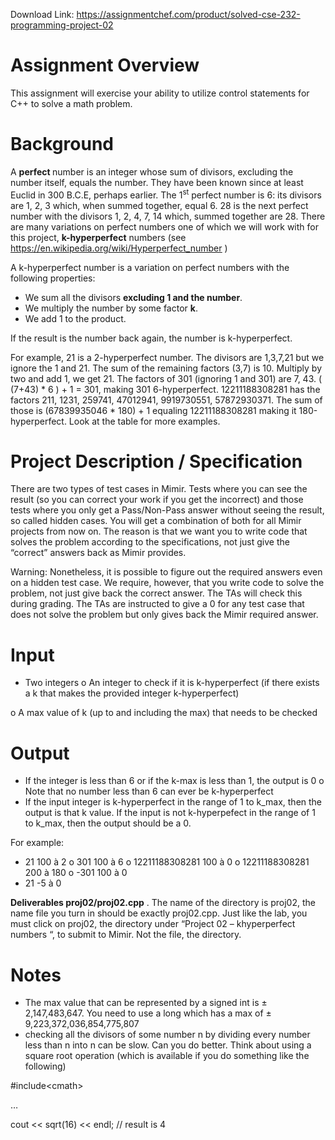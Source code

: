Download Link: https://assignmentchef.com/product/solved-cse-232-programming-project-02
<br>
<h1>Assignment Overview</h1>

This assignment will exercise your ability to utilize control statements for C++ to solve a math problem.




<h1>Background</h1>

A <strong>perfect </strong>number is an integer whose sum of divisors, excluding the number itself, equals the number.  They have been known since at least Euclid in 300 B.C.E, perhaps earlier. The 1<sup>st</sup> perfect number is 6: its divisors are 1, 2, 3 which, when summed together, equal 6. 28 is the next perfect number with the divisors 1, 2, 4, 7, 14 which, summed together are 28. There are many variations on perfect numbers one of which we will work with for this project, <strong>k-hyperperfect</strong> numbers (see  <u>https://en.wikipedia.org/wiki/Hyperperfect_number</u> )




A k-hyperperfect number is a variation on perfect numbers with the following properties:

<ul>

 <li>We sum all the divisors <strong>excluding 1 and the number</strong>.</li>

 <li>We multiply the number by some factor <strong>k</strong>.</li>

 <li>We add 1 to the product.</li>

</ul>




If the result is the number back again, the number is k-hyperperfect.




For example, 21 is a 2-hyperperfect number. The divisors are 1,3,7,21 but we ignore the 1 and 21. The sum of the remaining factors (3,7) is 10. Multiply by two and add 1, we get 21. The factors of 301 (ignoring 1 and 301) are 7, 43. ( (7+43) * 6 ) + 1 = 301, making 301 6-hyperperfect. 12211188308281  has the factors 211, 1231, 259741, 47012941, 9919730551, 57872930371. The sum of those is (67839935046 * 180) + 1 equaling 12211188308281 making it 180-hyperperfect. Look at the table for more examples.




<h1>Project Description / Specification</h1>

There are two types of test cases in Mimir. Tests where you can see the result (so you can correct your work if you get the incorrect) and those tests where you only get a Pass/Non-Pass answer without seeing the result, so called hidden cases. You will get a combination of both for all Mimir projects from now on. The reason is that we want you to write code that solves the problem according to the specifications, not just give the “correct” answers back as Mimir provides.




Warning: Nonetheless, it is possible to figure out the required answers even on a hidden test case. We require, however, that you write code to solve the problem, not just give back the correct answer. The TAs will check this during grading. The TAs are instructed to give a 0 for any test case that does not solve the problem but only gives back the Mimir required answer.




<h1>Input</h1>

<ul>

 <li>Two integers o An integer to check if it is k-hyperperfect (if there exists a k that makes the provided integer k-hyperperfect)</li>

</ul>

o A max value of k (up to and including the max) that needs to be checked

<h1>Output</h1>

<ul>

 <li>If the integer is less than 6 or if the k-max is less than 1, the output is 0 o Note that no number less than 6 can ever be k-hyperperfect</li>

 <li>If the input integer is k-hyperperfect in the range of 1 to k_max, then the output is that k value. If the input is not k-hyperpefect in the range of 1 to k_max, then the output should be a 0.</li>

</ul>

For example:

<ul>

 <li>21 100 à 2 o 301 100 à 6 o 12211188308281 100 à 0 o 12211188308281 200 à 180 o -301 100 à 0</li>

 <li>21 -5 à 0</li>

</ul>

<strong> </strong>

<strong>Deliverables proj02/proj02.cpp</strong> . The name of the directory is proj02, the name file you turn in should be exactly proj02.cpp. Just like the lab, you must click on proj02, the directory under “Project 02 – khyperperfect numbers “, to submit to Mimir. Not the file, the directory.

<strong> </strong>

<h1>Notes</h1>

<ul>

 <li>The max value that can be represented by a signed int is ± 2,147,483,647. You need to use a long which has a max of ± 9,223,372,036,854,775,807</li>

 <li>checking all the divisors of some number n by dividing every number less than n into n can be slow. Can you do better. Think about using a square root operation (which is available if you do something like the following)</li>

</ul>




#include&lt;cmath&gt;

…

cout &lt;&lt; sqrt(16) &lt;&lt; endl;   // result is 4





